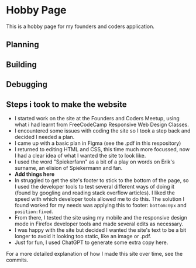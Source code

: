 # Hobby Page
This is a hobby page for my founders and coders application.


 ## Planning
 ## Building
 ## Debugging

 
## Steps i took to make the website
- I started work on the site at the Founders and Coders Meetup, using what i had learnt from FreeCodeCamp Responsive Web Design Classes.
- I encountered some issues with coding the site so I took a step back and decided I needed a plan. 
- I came up with a basic plan in Figma (see the .pdf in this respository)
- I returned to editing HTML and CSS, this time much more focussed, now I had a clear idea of what I wanted the site to look like.  
- I used the word "Spiekerfann" as a bit of a play on words on Erik's surname, an elision of Spiekermann and fan. 
- **Add things here**
- In struggled to get the site's footer to stick to the bottom of the page, so I used the developer tools to test several different ways of doing it (found by googling and reading stack overflow articles). I liked the speed with which developer tools allowed me to do this. The solution I found worked for my needs was applying this to footer: ```bottom:0px``` and ```position:fixed```.
- From there, I tested the site using my mobile and the responsive design mode in Firefox developer tools and made several edits as necessary.
- I was happy with the site but decided I wanted the site's text to be a bit longer to avoid it looking too static, like an image or .pdf. 
- Just for fun, I used ChatGPT to generate some extra copy here. 

For a more detailed explanation of how I made this site over time, see the commits.
